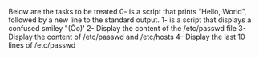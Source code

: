 Below are the tasks to be treated
0-  is a script that prints “Hello, World”, followed by a new line to the standard output.
1- is a script that displays a confused smiley "(Ôo)'
2- Display the content of the /etc/passwd file
3-Display the content of /etc/passwd and /etc/hosts
4- Display the last 10 lines of /etc/passwd